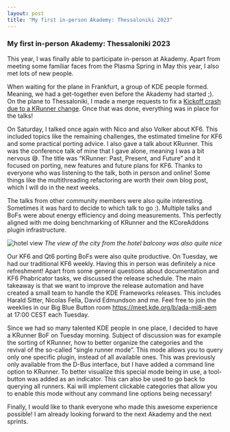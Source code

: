 ```yaml
---
layout: post
title: "My first in-person Akademy: Thessaloniki 2023"
---
```

### My first in-person Akademy: Thessaloniki 2023

This year, I was finally able to participate in-person at Akademy. Apart from meeting some familiar faces from the Plasma Spring in May this year, I also met lots of new people.

When waiting for the plane in Frankfurt, a group of KDE people formed. Meaning, we had a get-together even before the Akademy had started ;). On the plane to Thessaloniki, I made a merge requests to fix a [Kickoff crash due to a KRunner change](https://bugs.kde.org/show_bug.cgi?id=472157). Once that was done, everything was in place for the talks!

On Saturday, I talked once again with Nico and also Volker about KF6. This included topics like the remaining challenges, the estimated timeline for KF6 and some practical porting advice. I also gave a talk about KRunner. This was the conference talk of mine that I gave alone, meaning I was a bit nervous 😅. The title was “KRunner: Past, Present, and Future” and it focused on porting, new features and future plans for KF6. Thanks to everyone who was listening to the talk, both in person and online!
Some things like the multithreading refactoring are worth their own blog post, which I will do in the next weeks.

The talks from other community members were also quite interesting. Sometimes it was hard to decide to which talk to go :). Multiple talks and BoFs were about energy efficiency and doing measurements. This perfectly aligned with me doing benchmarking of KRunner and the KCoreAddons plugin infrastructure.

![hotel view](https://i.imgur.com/MJJ69pM.jpeg)
*The view of the city from the hotel balcony was also quite nice*

Our KF6 and Qt6 porting BoFs were also quite productive. On Tuesday, we had our traditional KF6 weekly. Having this in person was definitely a nice refreshment! Apart from some general questions about documentation and KF6 Phabricator tasks, we discussed the release schedule. The main takeaway is that we want to improve the release automation and have created a small team to handle the KDE Frameworks releases. This includes Harald Sitter, Nicolas Fella, David Edmundson and me. Feel free to join the weeklies in our Big Blue Button room https://meet.kde.org/b/ada-mi8-aem at 17:00 CEST each Tuesday.

Since we had so many talented KDE people in one place, I decided to have a KRunner BoF on Tuesday morning. Subject of discussion was for example the sorting of KRunner, how to better organize the categories and the revival of the so-called “single runner mode”. This mode allows you to query only one specific plugin, instead of all available ones.
This was previously only available from the D-Bus interface, but I have added a command line option to KRunner. To better visualize this special mode being in use, a tool-button was added as an indicator. This can also be used to go back to querying all runners. Kai will implement clickable categories that allow you to enable this mode without any command line options being necessary!

Finally, I would like to thank everyone who made this awesome experience possible! I am already looking forward to the next Akademy and the next sprints.
